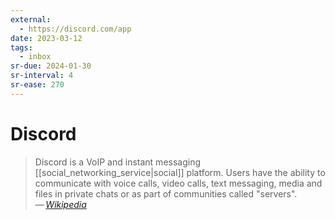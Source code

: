 ```yaml
---
external:
  - https://discord.com/app
date: 2023-03-12
tags:
  - inbox
sr-due: 2024-01-30
sr-interval: 4
sr-ease: 270
---
```

# Discord

> Discord is a VoIP and instant messaging [[social_networking_service|social]]
> platform. Users have the ability to communicate with voice calls, video calls,
> text messaging, media and files in private chats or as part of communities
> called "servers".\
> — <cite>[Wikipedia](https://en.wikipedia.org/wiki/Discord_\(software\))</cite>
